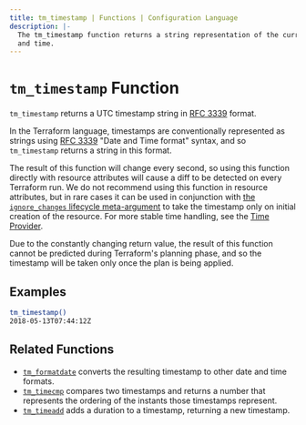 ```yaml
---
title: tm_timestamp | Functions | Configuration Language
description: |-
  The tm_timestamp function returns a string representation of the current date
  and time.
---
```


# `tm_timestamp` Function

`tm_timestamp` returns a UTC timestamp string in [RFC 3339](https://tools.ietf.org/html/rfc3339) format.

In the Terraform language, timestamps are conventionally represented as
strings using [RFC 3339](https://tools.ietf.org/html/rfc3339)
"Date and Time format" syntax, and so `tm_timestamp` returns a string
in this format.

The result of this function will change every second, so using this function
directly with resource attributes will cause a diff to be detected on every
Terraform run. We do not recommend using this function in resource attributes,
but in rare cases it can be used in conjunction with
[the `ignore_changes` lifecycle meta-argument](https://developer.hashicorp.com/terraform/language/meta-arguments/lifecycle#ignore_changes)
to take the timestamp only on initial creation of the resource. For more stable
time handling, see the [Time Provider](https://registry.terraform.io/providers/hashicorp/time).

Due to the constantly changing return value, the result of this function cannot
be predicted during Terraform's planning phase, and so the timestamp will be
taken only once the plan is being applied.

## Examples

```sh
tm_timestamp()
2018-05-13T07:44:12Z
```

## Related Functions

* [`tm_formatdate`](./tm_formatdate.md) converts the resulting timestamp to
  other date and time formats.
* [`tm_timecmp`](./tm_timecmp.md) compares two timestamps and returns a number that represents the ordering of the instants those timestamps represent.
* [`tm_timeadd`](./tm_timeadd.md) adds a duration to a timestamp, returning a new timestamp.

